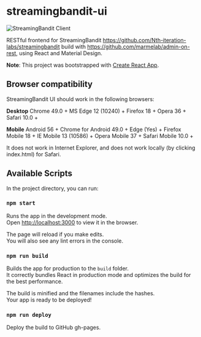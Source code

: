 # streamingbandit-ui

![StreamingBandit Client](https://raw.githubusercontent.com/Nth-iteration-labs/streamingbandit-ui/master/img/StreamingBandit_2.png)


RESTful frontend for StreamingBandit https://github.com/Nth-iteration-labs/streamingbandit build with https://github.com/marmelab/admin-on-rest, using React and Material Design.

**Note**: This project was bootstrapped with [Create React App](https://github.com/facebookincubator/create-react-app).

## Browser compatibility

StreamingBandit UI should work in the following browsers:

**Desktop**
Chrome 49.0	+
MS Edge 12 (10240) + 
Firefox 18 + 
Opera 36 + 
Safari 10.0 + 

**Mobile**
Android 56 +
Chrome for Android 49.0 +
Edge (Yes) +
Firefox Mobile 18 +
IE Mobile 13 (10586) +
Opera Mobile 37 +
Safari Mobile 10.0 +

It does not work in Internet Explorer, and does not work locally (by clicking index.html) for Safari.

## Available Scripts

In the project directory, you can run:

### `npm start`

Runs the app in the development mode.<br>
Open [http://localhost:3000](http://localhost:3000) to view it in the browser.

The page will reload if you make edits.<br>
You will also see any lint errors in the console.

### `npm run build`

Builds the app for production to the `build` folder.<br>
It correctly bundles React in production mode and optimizes the build for the best performance.

The build is minified and the filenames include the hashes.<br>
Your app is ready to be deployed!

### `npm run deploy`

Deploy the build to GitHub gh-pages.


